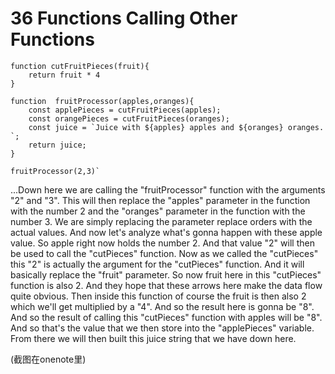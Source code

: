# 36 Functions Calling Other Functions

```
function cutFruitPieces(fruit){
    return fruit * 4
}

function  fruitProcessor(apples,oranges){
    const applePieces = cutFruitPieces(apples);
    const orangePieces = cutFruitPieces(oranges);
    const juice = `Juice with ${apples} apples and ${oranges} oranges. `;
    return juice;
}

fruitProcessor(2,3)`
```

...Down here we are calling the "fruitProcessor" function with the arguments "2" and "3". This will then replace the "apples" parameter in the function with the number 2 and the "oranges" parameter in the function with the number 3. We are simply replacing the parameter replace orders with the actual values. And now let's analyze what's gonna happen with these apple value. So apple right now holds the number 2. And that value "2" will then be used to call the "cutPieces" function. Now as we called the "cutPieces" this "2" is actually the argument for the "cutPieces" function. And it will basically replace the "fruit" parameter. So now fruit here in this "cutPieces" function is also 2. And they hope that these arrows here make the data flow quite obvious. Then inside this function of course the fruit is then also 2 which we'll get multiplied by a "4". And so the result here is gonna be "8". And so the result of calling this "cutPieces" function with apples will be "8". And so that's the value that we then store into the "applePieces" variable. From there we will then built this juice string that we have down here.

(截图在onenote里)